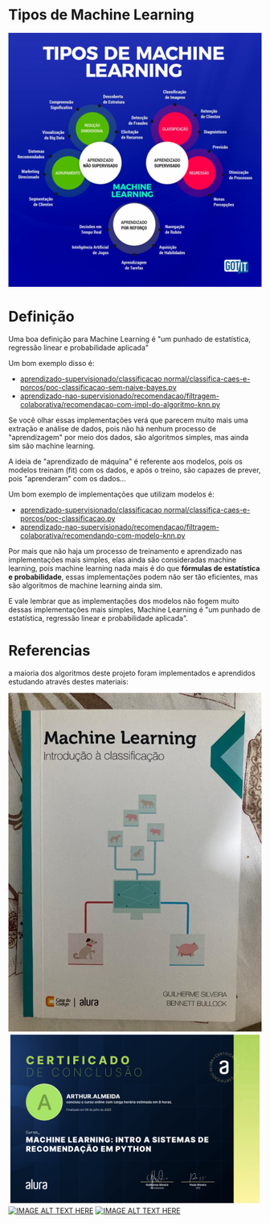 # Tipos de Machine Learning

![img](/assets/tipos.jpeg)

# Definição

Uma boa definição para Machine Learning é "um punhado de estatística, regressão linear e probabilidade aplicada"

Um bom exemplo disso é: 
- [aprendizado-supervisionado/classificacao normal/classifica-caes-e-porcos/poc-classificacao-sem-naive-bayes.py](https://github.com/DeveloperArthur/machine-learning/blob/main/aprendizado-supervisionado/classificacao%20normal/classifica-caes-e-porcos/poc-classificacao-sem-naive-bayes.py)
- [aprendizado-nao-supervisionado/recomendacao/filtragem-colaborativa/recomendacao-com-impl-do-algoritmo-knn.py](https://github.com/DeveloperArthur/machine-learning/blob/main/aprendizado-nao-supervisionado/recomendacao/filtragem-colaborativa/recomendacao-com-impl-do-algoritmo-knn.py)

Se você olhar essas implementações verá que parecem muito mais uma extração e análise de dados, pois não há nenhum processo de "aprendizagem" por meio dos dados, são algoritmos simples, mas ainda sim são machine learning.

A ideia de "aprendizado de máquina" é referente aos modelos, pois os modelos treinam (fit) com os dados, e após o treino, são capazes de prever, pois "aprenderam" com os dados...

Um bom exemplo de implementações que utilizam modelos é:
- [aprendizado-supervisionado/classificacao normal/classifica-caes-e-porcos/poc-classificacao.py](https://github.com/DeveloperArthur/machine-learning/blob/main/aprendizado-supervisionado/classificacao%20normal/classifica-caes-e-porcos/poc-classificacao.py)
- [aprendizado-nao-supervisionado/recomendacao/filtragem-colaborativa/recomendando-com-modelo-knn.py](https://github.com/DeveloperArthur/machine-learning/blob/main/aprendizado-nao-supervisionado/recomendacao/filtragem-colaborativa/recomendando-com-modelo-knn.py)

Por mais que não haja um processo de treinamento e aprendizado nas implementações mais simples, elas ainda são consideradas machine learning, pois machine learning nada mais é do que **fórmulas de estatística e probabilidade**, essas implementações podem não ser tão eficientes, mas são algoritmos de machine learning ainda sim.

E vale lembrar que as implementações dos modelos não fogem muito dessas implementações mais simples, Machine Learning é "um punhado de estatística, regressão linear e probabilidade aplicada".

# Referencias

a maioria dos algoritmos deste projeto foram implementados e aprendidos estudando através destes materiais:

![img](/assets/classificacao.jpeg)
![img](/assets/recomendacao.png)
[![IMAGE ALT TEXT HERE](https://img.youtube.com/vi/zQUFxZsZODY/0.jpg)](https://www.youtube.com/watch?v=zQUFxZsZODY)
[![IMAGE ALT TEXT HERE](https://img.youtube.com/vi/uePeleYXD-0/0.jpg)](https://www.youtube.com/watch?v=uePeleYXD-0)